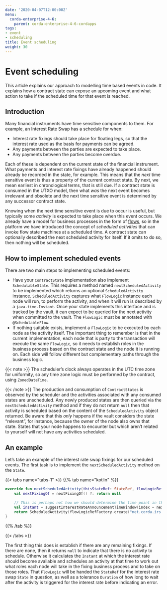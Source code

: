 ```yaml
---
date: '2020-04-07T12:00:00Z'
menu:
  corda-enterprise-4-6:
    parent: corda-enterprise-4-6-cordapps
tags:
- event
- scheduling
title: Event scheduling
weight: 30
---
```





# Event scheduling

This article explains our approach to modelling time based events in code. It explains how a contract
state can expose an upcoming event and what action to take if the scheduled time for that event is reached.


## Introduction

Many financial instruments have time sensitive components to them.  For example, an Interest Rate Swap has a schedule
for when:


* Interest rate fixings should take place for floating legs, so that the interest rate used as the basis for payments
can be agreed.
* Any payments between the parties are expected to take place.
* Any payments between the parties become overdue.

Each of these is dependent on the current state of the financial instrument.  What payments and interest rate fixings
have already happened should already be recorded in the state, for example.  This means that the *next* time sensitive
event is thus a property of the current contract state.  By next, we mean earliest in chronological terms, that is still
due.  If a contract state is consumed in the UTXO model, then what *was* the next event becomes irrelevant and obsolete
and the next time sensitive event is determined by any successor contract state.

Knowing when the next time sensitive event is due to occur is useful, but typically some *activity* is expected to take
place when this event occurs.  We already have a model for business processes in the form of [flows](flow-state-machines.md),
so in the platform we have introduced the concept of *scheduled activities* that can invoke flow state machines
at a scheduled time.  A contract state can optionally described the next scheduled activity for itself.  If it omits
to do so, then nothing will be scheduled.


## How to implement scheduled events

There are two main steps to implementing scheduled events:


* Have your `ContractState` implementation also implement `SchedulableState`.  This requires a method named
`nextScheduledActivity` to be implemented which returns an optional `ScheduledActivity` instance.
`ScheduledActivity` captures what `FlowLogic` instance each node will run, to perform the activity, and when it
will run is described by a `java.time.Instant`.  Once your state implements this interface and is tracked by the
vault, it can expect to be queried for the next activity when committed to the vault. The `FlowLogic` must be
annotated with `@SchedulableFlow`.
* If nothing suitable exists, implement a `FlowLogic` to be executed by each node as the activity itself.
The important thing to remember is that in the current implementation, each node that is party to the transaction
will execute the same `FlowLogic`, so it needs to establish roles in the business process based on the contract
state and the node it is running on. Each side will follow different but complementary paths through the business logic.

{{< note >}}
The scheduler’s clock always operates in the UTC time zone for uniformity, so any time zone logic must be
performed by the contract, using `ZonedDateTime`.

{{< /note >}}
The production and consumption of `ContractStates` is observed by the scheduler and the activities associated with
any consumed states are unscheduled.  Any newly produced states are then queried via the `nextScheduledActivity`
method and if they do not return `null` then that activity is scheduled based on the content of the
`ScheduledActivity` object returned. Be aware that this *only* happens if the vault considers the state
“relevant”, for instance, because the owner of the node also owns that state. States that your node happens to
encounter but which aren’t related to yourself will not have any activities scheduled.


## An example

Let’s take an example of the interest rate swap fixings for our scheduled events.  The first task is to implement the
`nextScheduledActivity` method on the `State`.

{{< tabs name="tabs-1" >}}
{{% tab name="kotlin" %}}
```kotlin
override fun nextScheduledActivity(thisStateRef: StateRef, flowLogicRefFactory: FlowLogicRefFactory): ScheduledActivity? {
    val nextFixingOf = nextFixingOf() ?: return null

    // This is perhaps not how we should determine the time point in the business day, but instead expect the schedule to detail some of these aspects
    val instant = suggestInterestRateAnnouncementTimeWindow(index = nextFixingOf.name, source = floatingLeg.indexSource, date = nextFixingOf.forDay).fromTime!!
    return ScheduledActivity(flowLogicRefFactory.create("net.corda.irs.flows.FixingFlow\$FixingRoleDecider", thisStateRef), instant)
}
```
{{% /tab %}}

{{< /tabs >}}

The first thing this does is establish if there are any remaining fixings.  If there are none, then it returns `null`
to indicate that there is no activity to schedule.  Otherwise it calculates the `Instant` at which the interest rate
should become available and schedules an activity at that time to work out what roles each node will take in the fixing
business process and to take on those roles.  That `FlowLogic` will be handed the `StateRef` for the interest
rate swap `State` in question, as well as a tolerance `Duration` of how long to wait after the activity is triggered
for the interest rate before indicating an error.
